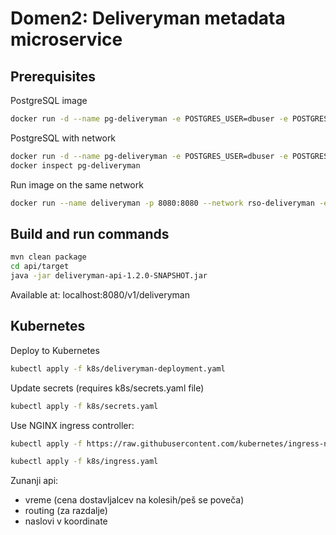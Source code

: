 # Domen2: Deliveryman metadata microservice

## Prerequisites

PostgreSQL image
```bash
docker run -d --name pg-deliveryman -e POSTGRES_USER=dbuser -e POSTGRES_PASSWORD=postgres -e POSTGRES_DB=deliveryman-metadata -p 5432:5432 postgres:13
```

PostgreSQL with network
```bash
docker run -d --name pg-deliveryman -e POSTGRES_USER=dbuser -e POSTGRES_PASSWORD=postgres -e POSTGRES_DB=deliveryman-metadata -p 5432:5432 --network rso-deliveryman postgres:13
docker inspect pg-deliveryman
```

Run image on the same network
```bash
docker run --name deliveryman -p 8080:8080 --network rso-deliveryman -e KUMULUZEE_DATASOURCES0_CONNECTIONURL=jdbc:postgresql://pg-deliveryman:5432/deliveryman-metadata dmohorcic/microservice-deliveryman:1.2.0-SNAPSHOT
```

## Build and run commands
```bash
mvn clean package
cd api/target
java -jar deliveryman-api-1.2.0-SNAPSHOT.jar
```
Available at: localhost:8080/v1/deliveryman

## Kubernetes

Deploy to Kubernetes
```bash
kubectl apply -f k8s/deliveryman-deployment.yaml
```

Update secrets (requires k8s/secrets.yaml file)
```bash
kubectl apply -f k8s/secrets.yaml
```

Use NGINX ingress controller:
```bash
kubectl apply -f https://raw.githubusercontent.com/kubernetes/ingress-nginx/controller-v1.5.1/deploy/static/provider/cloud/deploy.yaml

kubectl apply -f k8s/ingress.yaml
```

Zunanji api:
- vreme (cena dostavljalcev na kolesih/peš se poveča)
- routing (za razdalje)
- naslovi v koordinate